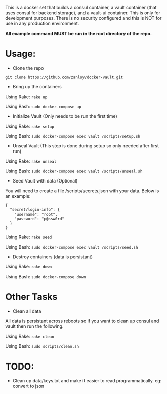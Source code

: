 This is a docker set that builds a consul container, a vault container (that uses consul for backend storage), and a vault-ui container. This is only for development purposes. There is no security configured and this is NOT for use in any production environment.

**All example command MUST be run in the root directory of the repo.**

# Usage:

* Clone the repo

```
git clone https://github.com/zanloy/docker-vault.git
```

* Bring up the containers

Using Rake: `rake up`

Using Bash: `sudo docker-compose up`

* Initialize Vault (Only needs to be run the first time)

Using Rake: `rake setup`

Using Bash: `sudo docker-compose exec vault /scripts/setup.sh`

* Unseal Vault (This step is done during setup so only needed after first run)

Using Rake: `rake unseal`

Using Bash: `sudo docker-compose exec vault /scripts/unseal.sh`

* Seed Vault with data (Optional)

You will need to create a file /scripts/secrets.json with your data. Below is an example:

```
{
  "secret/login-info": {
    "username": "root",
    "password": "p@ssw0rd"
  }
}
```

Using Rake: `rake seed`

Using Bash: `sudo docker-compose exec vault /scripts/seed.sh`

* Destroy containers (data is persistant)

Using Rake: `rake down`

Using Bash: `sudo docker-compose down`

# Other Tasks

* Clean all data

All data is persistant across reboots so if you want to clean up consul and vault then run the following.

Using Rake: `rake clean`

Using Bash: `sudo scripts/clean.sh`

# TODO:
* Clean up data/keys.txt and make it easier to read programmatically. eg: convert to json
